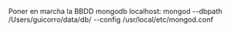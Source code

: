 Poner en marcha la BBDD mongodb localhost:
mongod --dbpath /Users/guicorro/data/db/ --config /usr/local/etc/mongod.conf
